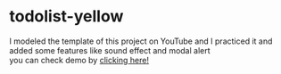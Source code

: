 # todolist-yellow
 I modeled the template of this project on YouTube and I practiced it and added some features like sound effect and modal alert
 <br>
you can check demo by <a href='https://todolist-gooddevil79.netlify.app/'>clicking  here!</a>
